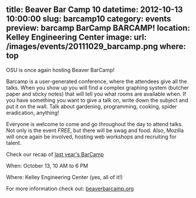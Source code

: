 title: Beaver Bar Camp 10
datetime: 2012-10-13 10:00:00
slug: barcamp10
category: events
preview: barcamp BarCamp BARCAMP!
location: Kelley Engineering Center
image:
    url: /images/events/20111029_barcamp.png
    where: top
---

OSU is once again hosting Beaver BarCamp!

Barcamp is a user-generated conference, where the attendees give all
the talks. When you show up you will find a complex graphing system (butcher
paper and sticky notes) that will tell you what rooms are available when. If
you have something you want to give a talk on, write down the subject and put
it on the wall. Talk about gardening, programming, cooking, spider eradication,
anything!

Everyone is welcome to come and go throughout the day to attend talks. Not only
is the event *FREE*, but there will be swag and food. Also, Mozilla will once
again be involved, hosting web workshops and recruiting for talent.

Check our recap of [last year's BarCamp](/blog/20111029-barcamp)

When: October 13, 10 AM to 6 PM

Where: Kelley Engineering Center (yes, all of it!)

For more information check out: [beaverbarcamp.org](http://beaverbarcamp.org)
